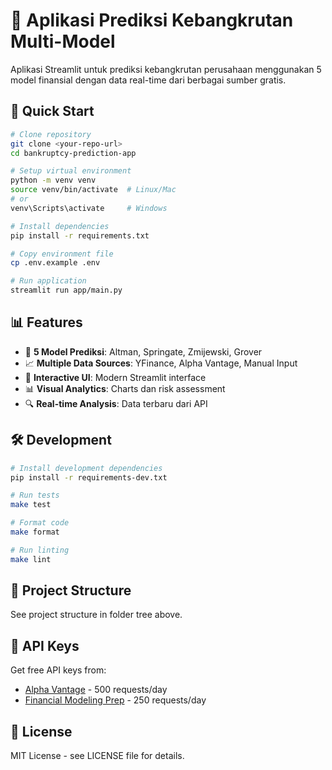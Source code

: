 # 🏦 Aplikasi Prediksi Kebangkrutan Multi-Model

Aplikasi Streamlit untuk prediksi kebangkrutan perusahaan menggunakan 5 model finansial dengan data real-time dari berbagai sumber gratis.

## 🚀 Quick Start

```bash
# Clone repository
git clone <your-repo-url>
cd bankruptcy-prediction-app

# Setup virtual environment
python -m venv venv
source venv/bin/activate  # Linux/Mac
# or
venv\Scripts\activate     # Windows

# Install dependencies
pip install -r requirements.txt

# Copy environment file
cp .env.example .env

# Run application
streamlit run app/main.py
```

## 📊 Features

- 🎯 **5 Model Prediksi**: Altman, Springate, Zmijewski, Grover
- 📈 **Multiple Data Sources**: YFinance, Alpha Vantage, Manual Input
- 🎨 **Interactive UI**: Modern Streamlit interface
- 📊 **Visual Analytics**: Charts dan risk assessment
- 🔍 **Real-time Analysis**: Data terbaru dari API

## 🛠️ Development

```bash
# Install development dependencies
pip install -r requirements-dev.txt

# Run tests
make test

# Format code
make format

# Run linting
make lint
```

## 📁 Project Structure

See project structure in folder tree above.

## 🔑 API Keys

Get free API keys from:
- [Alpha Vantage](https://www.alphavantage.co/support/#api-key) - 500 requests/day
- [Financial Modeling Prep](https://financialmodelingprep.com/developer/docs) - 250 requests/day

## 📄 License

MIT License - see LICENSE file for details.
